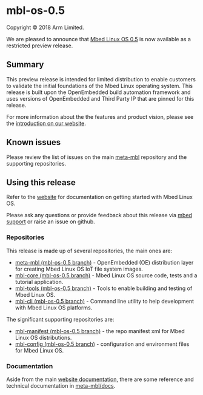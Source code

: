 # mbl-os-0.5

Copyright © 2018 Arm Limited.

We are pleased to announce that [Mbed Linux OS 0.5][mbl-linux-release] is now available as a restricted preview release.

## Summary

This preview release is intended for limited distribution to enable customers to validate the initial foundations of the Mbed Linux operating system. This release is built upon the OpenEmbedded build automation framework and uses versions of OpenEmbedded and Third Party IP that are pinned for this release.

For more information about the the features and product vision, please see the [introduction on our website][mbl-introduction].

## Known issues

Please review the list of issues on the main [meta-mbl][meta-mbl] repository and the supporting repositories.

## Using this release

Refer to the [website][mbl-start-guide] for documentation on getting started with Mbed Linux OS.

Please ask any questions or provide feedback about this release via [mbed support][mbed-email] or raise an issue on github.

### Repositories

This release is made up of several repositories, the main ones are:

* [meta-mbl (mbl-os-0.5 branch)][meta-mbl] - OpenEmbedded (OE) distribution layer for creating Mbed Linux OS IoT file system images.
* [mbl-core (mbl-os-0.5 branch)][mbl-core] - Mbed Linux OS source code, tests and a tutorial application.
* [mbl-tools (mbl-os-0.5 branch)][mbl-tools] - Tools to enable building and testing of Mbed Linux OS.
* [mbl-cli (mbl-os-0.5 branch)][mbl-cli] - Command line utility to help development with Mbed Linux OS platforms.

The significant supporting repositories are:

* [mbl-manifest (mbl-os-0.5 branch)][mbl-manifest] - the repo manifest xml for Mbed Linux OS distributions.
* [mbl-config (mbl-os-0.5 branch)][mbl-config] - configuration and environment files for Mbed Linux OS.

### Documentation

Aside from the main [website documentation][mbl-introduction], there are some reference and technical documentation in [meta-mbl/docs][mbl-extra-docs].


[mbl-linux-release]: https://github.com/ARMmbed/meta-mbl/releases/tag/mbl-os-0.5
[mbl-extra-docs]: https://github.com/ARMmbed/meta-mbl/tree/mbl-os-0.5/docs
[mbl-start-guide]: https://os.mbed.com/docs/linux-os/latest/getting-started/index.html
[mbl-introduction]: https://os.mbed.com/docs/linux-os/latest/welcome/index.html
[mbed-email]: mailto:support@mbed.com

[meta-mbl]: https://github.com/ARMmbed/meta-mbl/tree/mbl-os-0.5
[mbl-core]: https://github.com/ARMmbed/mbl-core/tree/mbl-os-0.5
[mbl-tools]: https://github.com/ARMmbed/mbl-tools/tree/mbl-os-0.5
[mbl-manifest]: https://github.com/ARMmbed/mbl-manifest/tree/mbl-os-0.5
[mbl-config]: https://github.com/ARMmbed/mbl-config/tree/mbl-os-0.5
[mbl-cli]: https://github.com/ARMmbed/mbl-cli/tree/mbl-os-0.5


